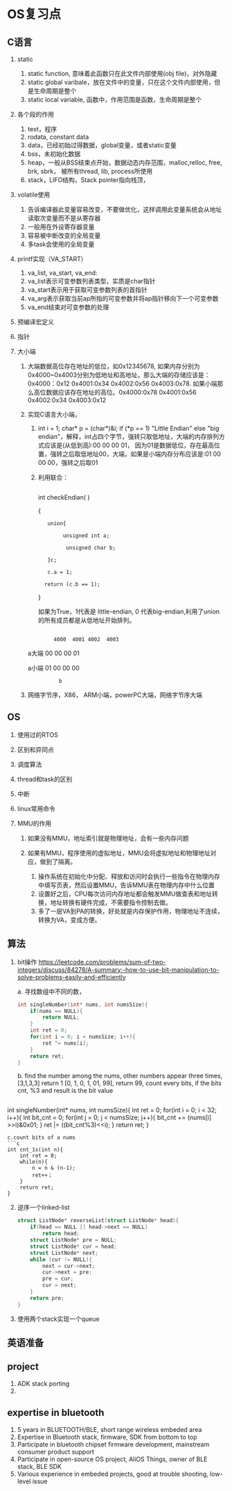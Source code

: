 # OS复习点
## C语言

1. static

   1. static function, 意味着此函数只在此文件内部使用(obj file)，对外隐藏
   2. static global varibale，放在文件中的变量，只在这个文件内部使用，但是生命周期是整个
   3. static local variable, 函数中，作用范围是函数，生命周期是整个

2. 各个段的作用

   1. text，程序
   2. rodata, constant data
   3. data，已经初始过得数据，global变量，或者static变量
   4. bss，未初始化数据
   5. heap，一般从BSS结束点开始，数据动态内存范围，malloc,relloc, free, brk, sbrk， 被所有thread, lib, process所使用
   6. stack，LIFO结构，Stack pointer指向栈顶，

3. volatile使用

   1. 告诉编译器此变量容易改变，不要做优化，这样调用此变量系统会从地址读取次变量而不是从寄存器
   2. 一般用在外设寄存器变量
   3. 容易被中断改变的全局变量
   4. 多task会使用的全局变量

4. printf实现（VA_START）

   1. va_list, va_start, va_end: 
   2. va_list表示可变参数列表类型，实质是char指针
   3. va_start表示用于获取可变参数列表的首指针
   4. va_arg表示获取当前ap所指的可变参数并将ap指针移向下一个可变参数
   5. va_end结束对可变参数的处理

5. 预编译宏定义

6. 指针

7. 大小端

   1. 大端数据高位存在地址的低位，如0x12345678, 如果内存分别为0x4000~0x4003分别为低地址和高地址，那么大端的存储应该是：0x4000：0x12   0x4001:0x34 0x4002:0x56 0x4003:0x78. 如果小端那么高位数据应该存在地址的高位。0x4000:0x78 0x4001:0x56 0x4002:0x34 0x4003:0x12

   2. 实现C语言大小端，

      1. int i = 1; char* p = (char*)&i; if (*p == 1) "Little Endian" else "big endian"，解释，int占四个字节，强转只取低地址，大端的内存排列方式应该是(从低到高):00  00 00 01， 因为01是数据低位，存在最高位置，强转之后取低地址00，大端，如果是小端内存分布应该是:01 00 00 00，强转之后取01

      2. 利用联合： 

         ```c
         
         ```

         int checkEndian( )

         {

         		union{

         		     unsigned int a;

                      unsigned char b;        

                }c;

                c.a = 1;

               return (c.b == 1);

         }

         如果为True，1代表是 little-endian, 0 代表big-endian,利用了union的所有成员都是从低地址开始排列。

         ```
         
         ```

                  4000  4001 4002  4003

      a大端    00       00     00       01

      a小端    01      00      00       00

                    b

   3. 网络字节序，X86， ARM小端，powerPC大端，网络字节序大端

## OS
1. 使用过的RTOS

2. 区别和异同点

3. 调度算法

4. thread和task的区别

5. 中断

6. linux常用命令

7. MMU的作用

   1. 如果没有MMU，地址索引就是物理地址，会有一些内存问题

   2. 如果有MMU，程序使用的虚拟地址，MMU会将虚拟地址和物理地址对应，做到了隔离。

      1. 操作系统在初始化中分配、释放和访问时会执行一些指令在物理内存中填写页表，然后设置MMU，告诉MMU表在物理内存中什么位置
      2. 设置好之后，CPU每次访问内存地址都会触发MMU做查表和地址转换，地址转换有硬件完成，不需要指令控制去做。
      3. 多了一层VA到PA的转换，好处就是内存保护作用，物理地址不连续，转换为VA，变成方便。


## 算法
1. bit操作
https://leetcode.com/problems/sum-of-two-integers/discuss/84278/A-summary:-how-to-use-bit-manipulation-to-solve-problems-easily-and-efficiently

   a. 寻找数组中不同的数，

   ```c
   int singleNumber(int* nums, int numsSize){
       if(nums == NULL){
           return NULL;
       }
       int ret = 0;
       for(int i = 0; i < numsSize; i++){
           ret ^= nums[i];
       }
       return ret;
   }
   ```

   b. find the number among the nums, other numbers appear three times, 
      [3,1,3,3] return 1  [0, 1, 0, 1, 01, 99], return 99, count every bits, if the bits cnt, %3 and result is the bit value
   ```c
  int singleNumber(int* nums, int numsSize){
      int ret = 0;
      for(int i = 0; i < 32; i++){
          int bit_cnt = 0;
          for(int j = 0; j < numsSize; j++){
              bit_cnt += (nums[i] >>i)&0x01;
          }
          ret |= ((bit_cnt%3)<<i);
      }
      return ret;
   }
   ```
   c.count bits of a nums
   ```c
   int cnt_1s(int n){
       int ret = 0;
       while(n){
           n = n & (n-1);
           ret++；
       }
       return ret;
   }
   ```

2. 逆序一个linked-list

   ```c
   struct ListNode* reverseList(struct ListNode* head){
       if(head == NULL || head->next == NULL)
           return head;
       struct ListNode* pre = NULL;
       struct ListNode* cur = head;
       struct ListNode* next;
       while (cur != NULL){
           next = cur->next;
           cur->next = pre;
           pre = cur;
           cur = next;
       }
       return pre;
   }
   ```

3. 使用两个stack实现一个queue


## 英语准备
## project
1. ADK stack porting
2. 


## expertise in bluetooth
1. 5 years in BLUETOOTH/BLE, short range wireless embeded area
2. Expertise in Bluetooth stack, firmware, SDK from bottom to top
3. Participate in bluetooth chipset firmware development, mainstream consumer product support
4. Participate in open-source OS project, AliOS Things, owner of BLE stack, BLE SDK
5. Various experience in embeded projects, good at trouble shooting, low-level issue
